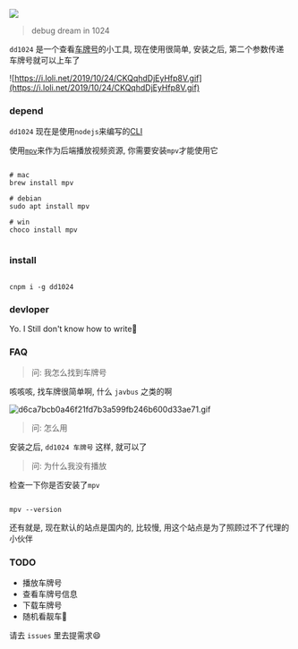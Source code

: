 ![](https://i.loli.net/2019/10/24/chSmDZ845grWkdo.png)

> debug dream in 1024

`dd1024` 是一个查看[车牌号](https://zh.moegirl.org/zh-hans/车牌号)的小工具, 现在使用很简单, 安装之后, 第二个参数传递车牌号就可以上车了

![https://i.loli.net/2019/10/24/CKQqhdDjEyHfp8V.gif](https://i.loli.net/2019/10/24/CKQqhdDjEyHfp8V.gif)

### depend

`dd1024` 现在是使用`nodejs`来编写的[CLI](https://zh.wikipedia.org/zh-hans/命令行界面)

使用[`mpv`](https://mpv.io/)来作为后端播放视频资源, 你需要安装`mpv`才能使用它

```console

# mac
brew install mpv

# debian
sudo apt install mpv

# win
choco install mpv


```

### install

```console

cnpm i -g dd1024

```

### devloper

Yo. I Still don't know how to write🧐

### FAQ

> 问: 我怎么找到车牌号

咳咳咳, 找车牌很简单啊, 什么 `javbus` 之类的啊

![d6ca7bcb0a46f21fd7b3a599fb246b600d33ae71.gif](https://i.loli.net/2019/10/24/iGY1xBdURSrjwon.gif)

> 问: 怎么用

安装之后, `dd1024 车牌号` 这样, 就可以了

> 问: 为什么我没有播放

检查一下你是否安装了`mpv`

```console

mpv --version

```

还有就是, 现在默认的站点是国内的, 比较慢, 用这个站点是为了照顾过不了代理的小伙伴


### TODO

- 播放车牌号
- 查看车牌号信息
- 下载车牌号
- 随机看靓车🤙

请去 `issues` 里去提需求😄